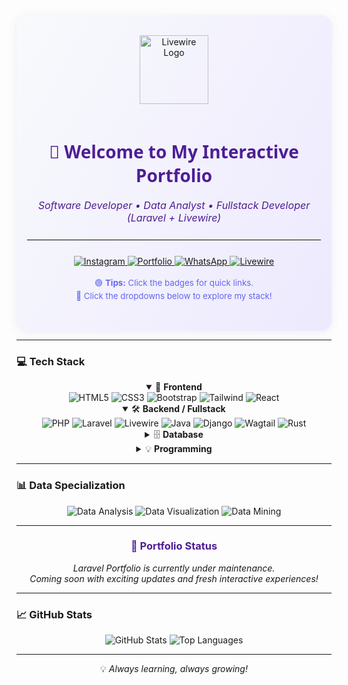 <!-- 
Theme: Modern Interactive
Features: Centered Layout, Interactive Dropdowns, Vibrant Theme, Livewire Logo, Enhanced Interactivity
-->

<div align="center" style="background: linear-gradient(120deg, #f8fafc 0%, #ede9fe 100%); border-radius: 16px; padding: 32px 16px; box-shadow: 0 2px 16px rgba(78,29,149,0.08);">

  <img src="https://raw.githubusercontent.com/livewire/docs/main/public/img/logo.svg" width="110" alt="Livewire Logo" style="margin-bottom: 18px;"/>

  <h1 style="font-family: 'Segoe UI', sans-serif; font-weight: 800; color: #4E1D95;">
    👋 Welcome to My Interactive Portfolio
  </h1>

  <div style="font-size: 1.15em; color: #4E1D95; margin-bottom: 4px;">
    <i>Software Developer &bull; Data Analyst &bull; Fullstack Developer (Laravel + Livewire)</i>
  </div>

  <hr style="border: 1px solid #e5e7eb; margin: 24px 0;"/>

  <!-- Interactive Social Badges Section -->
  <div>
    <a href="https://www.instagram.com/ryurizkinovii?igsh=NmtmNHhvaDNlcjNr" target="_blank">
      <img src="https://img.shields.io/badge/Instagram-E4405F?style=for-the-badge&logo=instagram&logoColor=white" alt="Instagram"/>
    </a>
    <a href="https://sites.google.com/view/portofolio-rizkiardi/" target="_blank">
      <img src="https://img.shields.io/badge/Portfolio-4285F4?style=for-the-badge&logo=google-chrome&logoColor=white" alt="Portfolio"/>
    </a>
    <a href="https://wa.me/message/TSYJ5QPWJWOOM1" target="_blank">
      <img src="https://img.shields.io/badge/WhatsApp-25D366?style=for-the-badge&logo=whatsapp&logoColor=white" alt="WhatsApp"/>
    </a>
    <a href="https://laravel-livewire.com/" target="_blank">
      <img src="https://img.shields.io/badge/Livewire-4E1D95?style=for-the-badge&logo=livewire&logoColor=white" alt="Livewire"/>
    </a>
  </div>

  <br/>

  <!-- Tips for interactivity -->
  <div style="font-size: 0.95em; color: #6366f1; margin-bottom: 16px;">
    🟢 <b>Tips:</b> Click the badges for quick links.<br/>
    🔽 Click the dropdowns below to explore my stack!
  </div>

</div>

---

### 💻 Tech Stack

<div align="center">

<details open>
  <summary>🌈 <b>Frontend</b></summary>
  <div>
    <img src="https://img.shields.io/badge/HTML5-E34F26?style=for-the-badge&logo=html5&logoColor=white" alt="HTML5"/>
    <img src="https://img.shields.io/badge/CSS3-1572B6?style=for-the-badge&logo=css3&logoColor=white" alt="CSS3"/>
    <img src="https://img.shields.io/badge/Bootstrap-563D7C?style=for-the-badge&logo=bootstrap&logoColor=white" alt="Bootstrap"/>
    <img src="https://img.shields.io/badge/Tailwind%20CSS-38B2AC?style=for-the-badge&logo=tailwind-css&logoColor=white" alt="Tailwind"/>
    <img src="https://img.shields.io/badge/React-61DAFB?style=for-the-badge&logo=react&logoColor=black" alt="React"/>
  </div>
</details>

<details open>
  <summary>🛠️ <b>Backend / Fullstack</b></summary>
  <div>
    <img src="https://img.shields.io/badge/PHP-777BB4?style=for-the-badge&logo=php&logoColor=white" alt="PHP"/>
    <img src="https://img.shields.io/badge/Laravel-FF2D20?style=for-the-badge&logo=laravel&logoColor=white" alt="Laravel"/>
    <img src="https://img.shields.io/badge/Livewire-4E1D95?style=for-the-badge&logo=livewire&logoColor=white" alt="Livewire"/>
    <img src="https://img.shields.io/badge/Java-007396?style=for-the-badge&logo=java&logoColor=white" alt="Java"/>
    <img src="https://img.shields.io/badge/Django-092E20?style=for-the-badge&logo=django&logoColor=white" alt="Django"/>
    <img src="https://img.shields.io/badge/Wagtail-43B1B0?style=for-the-badge&logo=wagtail&logoColor=white" alt="Wagtail"/>
    <img src="https://img.shields.io/badge/Rust-000000?style=for-the-badge&logo=rust&logoColor=white" alt="Rust"/>
  </div>
</details>

<details>
  <summary>🗄️ <b>Database</b></summary>
  <div>
    <img src="https://img.shields.io/badge/MySQL-4479A1?style=for-the-badge&logo=mysql&logoColor=white" alt="MySQL"/>
    <img src="https://img.shields.io/badge/SQL-003B57?style=for-the-badge&logo=sqlite&logoColor=white" alt="SQL"/>
  </div>
</details>

<details>
  <summary>💡 <b>Programming</b></summary>
  <div>
    <img src="https://img.shields.io/badge/C++-00599C?style=for-the-badge&logo=cplusplus&logoColor=white" alt="C++"/>
  </div>
</details>

</div>

---

### 📊 Data Specialization

<div align="center">
  <img src="https://img.shields.io/badge/Data%20Analysis-2C2D72?style=for-the-badge&logo=datacamp&logoColor=white" alt="Data Analysis"/>
  <img src="https://img.shields.io/badge/Data%20Visualization-3F4F75?style=for-the-badge&logo=plotly&logoColor=white" alt="Data Visualization"/>
  <img src="https://img.shields.io/badge/Data%20Mining-F7931E?style=for-the-badge&logo=scikitlearn&logoColor=white" alt="Data Mining"/>
</div>

---

<div align="center">
  <h3 style="color:#4E1D95;">🌟 Portfolio Status</h3>
  <p><i>Laravel Portfolio is currently under maintenance.<br>Coming soon with exciting updates and fresh interactive experiences!</i></p>
</div>

---

### 📈 GitHub Stats

<div align="center">
  <img src="https://github-readme-stats.vercel.app/api?username=ryuarnovi&show_icons=true&theme=radical" alt="GitHub Stats"/>
  <img src="https://github-readme-stats.vercel.app/api/top-langs/?username=ryuarnovi&layout=compact&theme=radical" alt="Top Languages"/>
</div>

---

<div align="center">
  <p>💡 <i>Always learning, always growing!</i></p>
</div>

<!--
  🟢 Tips:
  - Click on the dropdowns for more info!
  - Try clicking the badges for quick links.
  - Explore the Livewire ecosystem for interactive Laravel apps!
  - Theme: Modern Interactive with badges, gradients, and centered layout
-->

